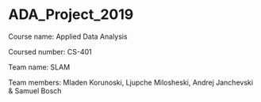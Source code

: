 # ADA_Project_2019
Course name: Applied Data Analysis

Coursed number: CS-401

Team name: SLAM

Team members: Mladen Korunoski, Ljupche Milosheski, Andrej Janchevski & Samuel Bosch
